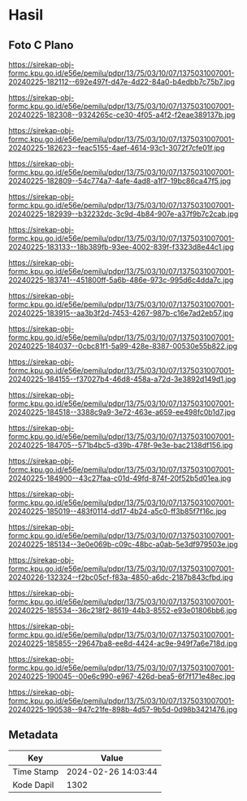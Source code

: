 # Hasil

## Foto C Plano

https://sirekap-obj-formc.kpu.go.id/e56e/pemilu/pdpr/13/75/03/10/07/1375031007001-20240225-182112--692e497f-d47e-4d22-84a0-b4edbb7c75b7.jpg

https://sirekap-obj-formc.kpu.go.id/e56e/pemilu/pdpr/13/75/03/10/07/1375031007001-20240225-182308--9324265c-ce30-4f05-a4f2-f2eae389137b.jpg

https://sirekap-obj-formc.kpu.go.id/e56e/pemilu/pdpr/13/75/03/10/07/1375031007001-20240225-182623--feac5155-4aef-4614-93c1-3072f7cfe01f.jpg

https://sirekap-obj-formc.kpu.go.id/e56e/pemilu/pdpr/13/75/03/10/07/1375031007001-20240225-182809--54c774a7-4afe-4ad8-a1f7-19bc86ca47f5.jpg

https://sirekap-obj-formc.kpu.go.id/e56e/pemilu/pdpr/13/75/03/10/07/1375031007001-20240225-182939--b32232dc-3c9d-4b84-907e-a37f9b7c2cab.jpg

https://sirekap-obj-formc.kpu.go.id/e56e/pemilu/pdpr/13/75/03/10/07/1375031007001-20240225-183133--18b389fb-93ee-4002-839f-f3323d8e44c1.jpg

https://sirekap-obj-formc.kpu.go.id/e56e/pemilu/pdpr/13/75/03/10/07/1375031007001-20240225-183741--451800ff-5a6b-486e-973c-995d6c4dda7c.jpg

https://sirekap-obj-formc.kpu.go.id/e56e/pemilu/pdpr/13/75/03/10/07/1375031007001-20240225-183915--aa3b3f2d-7453-4267-987b-c16e7ad2eb57.jpg

https://sirekap-obj-formc.kpu.go.id/e56e/pemilu/pdpr/13/75/03/10/07/1375031007001-20240225-184037--0cbc81f1-5a99-428e-8387-00530e55b822.jpg

https://sirekap-obj-formc.kpu.go.id/e56e/pemilu/pdpr/13/75/03/10/07/1375031007001-20240225-184155--f37027b4-46d8-458a-a72d-3e3892d149d1.jpg

https://sirekap-obj-formc.kpu.go.id/e56e/pemilu/pdpr/13/75/03/10/07/1375031007001-20240225-184518--3388c9a9-3e72-463e-a659-ee498fc0b1d7.jpg

https://sirekap-obj-formc.kpu.go.id/e56e/pemilu/pdpr/13/75/03/10/07/1375031007001-20240225-184705--571b4bc5-d39b-478f-9e3e-bac2138df156.jpg

https://sirekap-obj-formc.kpu.go.id/e56e/pemilu/pdpr/13/75/03/10/07/1375031007001-20240225-184900--43c27faa-c01d-49fd-874f-20f52b5d01ea.jpg

https://sirekap-obj-formc.kpu.go.id/e56e/pemilu/pdpr/13/75/03/10/07/1375031007001-20240225-185019--483f0114-dd17-4b24-a5c0-ff3b85f7f16c.jpg

https://sirekap-obj-formc.kpu.go.id/e56e/pemilu/pdpr/13/75/03/10/07/1375031007001-20240225-185134--3e0e069b-c09c-48bc-a0ab-5e3df979503e.jpg

https://sirekap-obj-formc.kpu.go.id/e56e/pemilu/pdpr/13/75/03/10/07/1375031007001-20240226-132324--f2bc05cf-f83a-4850-a6dc-2187b843cfbd.jpg

https://sirekap-obj-formc.kpu.go.id/e56e/pemilu/pdpr/13/75/03/10/07/1375031007001-20240225-185534--36c218f2-8619-44b3-8552-e93e01806bb6.jpg

https://sirekap-obj-formc.kpu.go.id/e56e/pemilu/pdpr/13/75/03/10/07/1375031007001-20240225-185855--29647ba8-ee8d-4424-ac9e-949f7a6e718d.jpg

https://sirekap-obj-formc.kpu.go.id/e56e/pemilu/pdpr/13/75/03/10/07/1375031007001-20240225-190045--00e6c990-e967-426d-bea5-6f7f171e48ec.jpg

https://sirekap-obj-formc.kpu.go.id/e56e/pemilu/pdpr/13/75/03/10/07/1375031007001-20240225-190538--947c21fe-898b-4d57-9b5d-0d98b3421476.jpg


## Metadata

| Key        | Value               |
| ---------- | ------------------- |
| Time Stamp | 2024-02-26 14:03:44 |
| Kode Dapil | 1302                |



